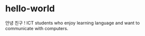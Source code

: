 # hello-world

안녕 친구 !
ICT students who enjoy learning language and want to communicate with computers.
